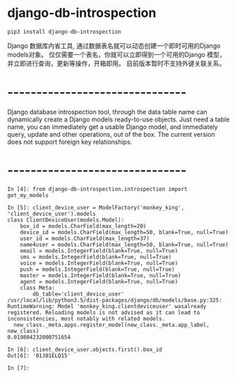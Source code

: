 # django-db-introspection
```
pip3 install django-db-introspection
```
Django 数据库内省工具, 通过数据表名就可以动态创建一个即时可用的Django models对象。
仅仅需要一个表名，你就可以立即得到一个可用的Django 模型，并立即进行查询，更新等操作，开箱即用。
目前版本暂时不支持外键关联关系。
# -------------------------------
Django database introspection tool, through the data table name can dynamically create a Django models ready-to-use objects.
Just need a table name, you can immediately get a usable Django model, and immediately query, update and other operations, out of the box.
The current version does not support foreign key relationships.
# -------------------------------
```
In [4]: from django-db-introspection.introspection import get_my_models

In [5]: client_device_user = ModelFactory('monkey_king', 'client_device_user').models
class ClientDeviceUser(models.Model):
    box_id = models.CharField(max_length=20)
    device_id = models.CharField(max_length=50, blank=True, null=True)
    user_id = models.CharField(max_length=37)
    name4user = models.CharField(max_length=50, blank=True, null=True)
    email = models.IntegerField(blank=True, null=True)
    sms = models.IntegerField(blank=True, null=True)
    voice = models.IntegerField(blank=True, null=True)
    push = models.IntegerField(blank=True, null=True)
    master = models.IntegerField(blank=True, null=True)
    agent = models.IntegerField(blank=True, null=True)
    class Meta:
        db_table='client_device_user'
/usr/local/lib/python3.5/dist-packages/django/db/models/base.py:325: RuntimeWarning: Model 'monkey_king.clientdeviceuser' wasalready registered. Reloading models is not advised as it can lead to inconsistencies, most notably with related models.
  new_class._meta.apps.register_model(new_class._meta.app_label, new_class)
0.019804232000751654

In [6]: client_device_user.objects.first().box_id
Out[6]: '01J01ELQ15'

In [7]:
```

